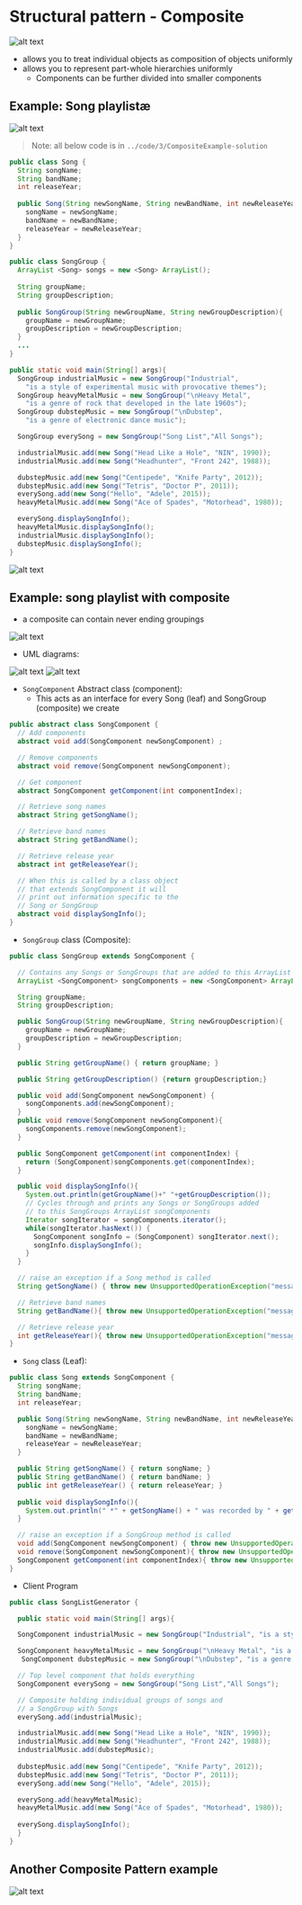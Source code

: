 # Structural pattern - Composite

![alt text](../img/3/compositepattern.png)

- allows you to treat individual objects as composition of objects uniformly
- allows you to represent part-whole hierarchies uniformly
  - Components can be further divided into smaller components

## Example: Song playlistæ

![alt text](../img/3/musicplaylist.png)

> Note: all below code is in `../code/3/CompositeExample-solution`


```Java
public class Song {
  String songName;
  String bandName;
  int releaseYear;
  
  public Song(String newSongName, String newBandName, int newReleaseYear){
    songName = newSongName;
    bandName = newBandName;
    releaseYear = newReleaseYear;
  }
}

public class SongGroup {
  ArrayList <Song> songs = new <Song> ArrayList();
  
  String groupName;
  String groupDescription;
  
  public SongGroup(String newGroupName, String newGroupDescription){
    groupName = newGroupName;
    groupDescription = newGroupDescription;
  }
  ...
}

public static void main(String[] args){
  SongGroup industrialMusic = new SongGroup("Industrial",
    "is a style of experimental music with provocative themes");
  SongGroup heavyMetalMusic = new SongGroup("\nHeavy Metal",
    "is a genre of rock that developed in the late 1960s");
  SongGroup dubstepMusic = new SongGroup("\nDubstep",
    "is a genre of electronic dance music");

  SongGroup everySong = new SongGroup("Song List","All Songs");

  industrialMusic.add(new Song("Head Like a Hole", "NIN", 1990));
  industrialMusic.add(new Song("Headhunter", "Front 242", 1988));

  dubstepMusic.add(new Song("Centipede", "Knife Party", 2012));
  dubstepMusic.add(new Song("Tetris", "Doctor P", 2011));
  everySong.add(new Song("Hello", "Adele", 2015));
  heavyMetalMusic.add(new Song("Ace of Spades", "Motorhead", 1980));

  everySong.displaySongInfo();
  heavyMetalMusic.displaySongInfo();
  industrialMusic.displaySongInfo();
  dubstepMusic.displaySongInfo();
}

```

![alt text](../img/3/songplaylistwithoutcomposite.png)

## Example: song playlist with composite

- a composite can contain never ending groupings

![alt text](../img/3/neverending.png)

- UML diagrams:

![alt text](../img/3/playlistbaseuml.png)
![alt text](../img/3/playlistuml.png)

- `SongComponent` Abstract class (component):
  - This acts as an interface for every Song (leaf) and SongGroup (composite) we create

```Java
public abstract class SongComponent {
  // Add components
  abstract void add(SongComponent newSongComponent) ;

  // Remove components
  abstract void remove(SongComponent newSongComponent);

  // Get component
  abstract SongComponent getComponent(int componentIndex);

  // Retrieve song names
  abstract String getSongName();

  // Retrieve band names
  abstract String getBandName();

  // Retrieve release year
  abstract int getReleaseYear();

  // When this is called by a class object
  // that extends SongComponent it will
  // print out information specific to the
  // Song or SongGroup
  abstract void displaySongInfo();
}
```

- `SongGroup` class (Composite):

```Java
public class SongGroup extends SongComponent {

  // Contains any Songs or SongGroups that are added to this ArrayList
  ArrayList <SongComponent> songComponents = new <SongComponent> ArrayList();

  String groupName;
  String groupDescription;

  public SongGroup(String newGroupName, String newGroupDescription){
    groupName = newGroupName;
    groupDescription = newGroupDescription;
  }

  public String getGroupName() { return groupName; }

  public String getGroupDescription() {return groupDescription;}

  public void add(SongComponent newSongComponent) {
    songComponents.add(newSongComponent);
  }
  public void remove(SongComponent newSongComponent){
    songComponents.remove(newSongComponent);
  }

  public SongComponent getComponent(int componentIndex) {
    return (SongComponent)songComponents.get(componentIndex);
  }

  public void displaySongInfo(){
    System.out.println(getGroupName()+" "+getGroupDescription());
    // Cycles through and prints any Songs or SongGroups added
    // to this SongGroups ArrayList songComponents
    Iterator songIterator = songComponents.iterator();
    while(songIterator.hasNext()) {
      SongComponent songInfo = (SongComponent) songIterator.next();
      songInfo.displaySongInfo();
    }
  }

  // raise an exception if a Song method is called
  String getSongName() { throw new UnsupportedOperationException("message");}

  // Retrieve band names
  String getBandName(){ throw new UnsupportedOperationException("message");} ;

  // Retrieve release year
  int getReleaseYear(){ throw new UnsupportedOperationException("message");} ;
}

```

- `Song` class (Leaf):

```Java
public class Song extends SongComponent {
  String songName;
  String bandName;
  int releaseYear;

  public Song(String newSongName, String newBandName, int newReleaseYear){
    songName = newSongName;
    bandName = newBandName;
    releaseYear = newReleaseYear;
  }

  public String getSongName() { return songName; }
  public String getBandName() { return bandName; }
  public int getReleaseYear() { return releaseYear; }
  
  public void displaySongInfo(){
    System.out.println(" *" + getSongName() + " was recorded by " + getBandName() + " in " + getReleaseYear());
  }

  // raise an exception if a SongGroup method is called
  void add(SongComponent newSongComponent) { throw new UnsupportedOperationException("message");} ;
  void remove(SongComponent newSongComponent){ throw new UnsupportedOperationException("message");} ;
  SongComponent getComponent(int componentIndex){ throw new UnsupportedOperationException("message");} ;
}
```

- Client Program

```Java
public class SongListGenerator {

  public static void main(String[] args){

  SongComponent industrialMusic = new SongGroup("Industrial", "is a style of experimental music with provocative themes");

  SongComponent heavyMetalMusic = new SongGroup("\nHeavy Metal", "is a genre of rock that developed in the late 1960s");
   SongComponent dubstepMusic = new SongGroup("\nDubstep", "is a genre of electronic dance music");

  // Top level component that holds everything
  SongComponent everySong = new SongGroup("Song List","All Songs");

  // Composite holding individual groups of songs and
  // a SongGroup with Songs
  everySong.add(industrialMusic);

  industrialMusic.add(new Song("Head Like a Hole", "NIN", 1990));
  industrialMusic.add(new Song("Headhunter", "Front 242", 1988));
  industrialMusic.add(dubstepMusic);
  
  dubstepMusic.add(new Song("Centipede", "Knife Party", 2012));
  dubstepMusic.add(new Song("Tetris", "Doctor P", 2011));
  everySong.add(new Song("Hello", "Adele", 2015));

  everySong.add(heavyMetalMusic);
  heavyMetalMusic.add(new Song("Ace of Spades", "Motorhead", 1980));
  
  everySong.displaySongInfo();
  }
}
```

## Another Composite Pattern example

![alt text](../img/3/compositeimg.png)
